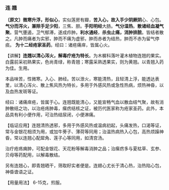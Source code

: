 ### 连 翘

**〔原文〕微寒升浮，形似心**，实似莲房有瓣，**苦入心，故入手少阴厥阴**心、心包。**气分而泻火，兼除手足少阳**，三焦、胆。**手阳明经**大肠。**气分湿热**。**散诸经血凝气聚**。营气壅遏，卫气郁滞，遂成疖肿。**利水通经**，**杀虫止痛，消肿排脓**。皆结者散之。凡肿而痛者为实邪，肿而不痛为虚邪，肿而赤者为结热，肿而不赤为留气停痰。 **为十二经疮家圣药**。经曰：诸疮痛痒，皆属心火。

【讲解】**连翘以清心泻火，解毒疗疮为特长**。为木樨科落叶灌木植物连翘的果实。白露前采初熟果实，色尚青绿，称青翘；寒露采熟透果实，则为黄翘。以青翘入药为佳。生用。

本品味苦，性微寒。入心、肺经。苦以泄火，寒能清热，且轻清上浮，能透达表里，以清心泻火、散上焦风热为特长，多用于外感风热或急性热病，烦热神昏，以及血热发斑等证。

 经曰：诸痛痒疮，皆属于心。连翘既能清心，又能宣畅气血以散血结气聚，故有消肿散结之功，以治疮疡肿毒，瘰疠结核之证，被历代医家称为疮家圣药。此外，本品具有利小便作用，可治热结尿闭，小便淋痛。

【临证应用】连翘清热透邪，多用于外感风热或温病初起，头痛发热，口渴等证，常与金银花相须为用，或加牛蒡子、薄荷等同用；治温热病热入心包，高热烦躁神昏，常以连翘心配犀角、莲子心等同用，如清宫汤。

治疗疮疡痈肿，可配金银花、天花粉等解毒消肿之品；治瘰疠多与夏枯草、玄参、贝母等药配用，以解毒散结。

 另有连翘心，即青翘晒干，筛取籽实者便是。连翅心尤长于清心热，治热陷心包，神昏谵语之证。

【用量用法】 6-15克，煎服。
